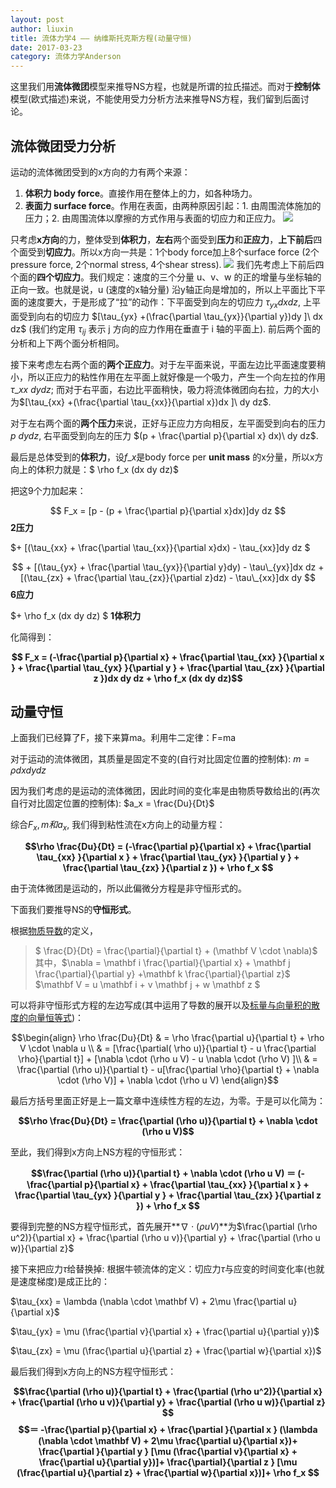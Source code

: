 ```yaml
---
layout: post
author: liuxin
title: 流体力学4 —— 纳维斯托克斯方程(动量守恒)
date: 2017-03-23
category: 流体力学Anderson
---
```


<script type="text/x-mathjax-config">MathJax.Hub.Config({tex2jax: {inlineMath:[['$','$']]}});</script>
<script type="text/javascript" src="http://cdn.mathjax.org/mathjax/latest/MathJax.js?config=TeX-AMS-MML_HTMLorMML"></script>

这里我们用**流体微团**模型来推导NS方程，也就是所谓的拉氏描述。而对于**控制体**模型(欧式描述)来说，不能使用受力分析方法来推导NS方程，我们留到后面讨论。
## 流体微团受力分析
运动的流体微团受到的x方向的力有两个来源：
1. **体积力 body force**。直接作用在整体上的力，如各种场力。
2. **表面力 surface force**。作用在表面，由两种原因引起：1. 由周围流体施加的压力；2. 由周围流体以摩擦的方式作用与表面的切应力和正应力。
![][image-1]

只考虑**x方向**的力，整体受到**体积力**，**左右**两个面受到**压力**和**正应力**，**上下前后**四个面受到**切应力**。所以x方向一共是：1个body force加上8个surface force (2个pressure force, 2个normal stress, 4个shear stress).
![][image-2]
我们先考虑上下前后四个面的**四个切应力**。我们规定：速度的三个分量 u、v、w 的正的增量与坐标轴的正向一致。也就是说，u (速度的x轴分量) 沿y轴正向是增加的，所以上平面比下平面的速度要大，于是形成了“拉”的动作：下平面受到向左的切应力 $\tau_{yx} dx dz$, 上平面受到向右的切应力 $[\tau_{yx} +(\frac{\partial \tau_{yx}}{\partial y})dy ]\ dx dz$ (我们约定用 $\tau_{ij}$ 表示 j 方向的应力作用在垂直于 i 轴的平面上). 前后两个面的分析和上下两个面分析相同。

接下来考虑左右两个面的**两个正应力**。对于左平面来说，平面左边比平面速度要稍小，所以正应力的粘性作用在左平面上就好像是一个吸力，产生一个向左拉的作用 $\tau\_{xx} \ dy dz$; 而对于右平面，右边比平面稍快，吸力将流体微团向右拉，力的大小为$[\tau_{xx} +(\frac{\partial \tau_{xx}}{\partial x})dx ]\ dy dz$.

对于左右两个面的**两个压力**来说，正好与正应力方向相反，左平面受到向右的压力 $p\ dy dz$, 右平面受到向左的压力 $(p + \frac{\partial p}{\partial x} dx)\ dy dz$.

最后是总体受到的**体积力**，设$f\_x$是body force per **unit mass** 的x分量，所以x方向上的体积力就是：$ \rho f\_x (dx dy dz)$

把这9个力加起来：

$$ F_x =  [p - (p + \frac{\partial p}{\partial x}dx)]dy dz $$  **2压力**

$+ [(\tau_{xx} + \frac{\partial \tau_{xx}}{\partial x}dx) - \tau\_{xx}]dy dz $

$$ + [(\tau_{yx} + \frac{\partial \tau_{yx}}{\partial y}dy) - \tau\_{yx}]dx dz + [(\tau_{zx} + \frac{\partial \tau_{zx}}{\partial z}dz) - \tau\_{xx}]dx dy $$ **6应力**

$+ \rho f\_x (dx dy dz) $ **1体积力**

化简得到：

**$$ F_x = (-\frac{\partial p}{\partial x} + \frac{\partial \tau_{xx} }{\partial x } + \frac{\partial \tau_{yx} }{\partial y } + \frac{\partial \tau_{zx} }{\partial z })dx dy dz + \rho f_x (dx dy dz)$$**

## 动量守恒
上面我们已经算了F，接下来算ma。利用牛二定律：F=ma

对于运动的流体微团，其质量是固定不变的(自行对比固定位置的控制体):
$m=\rho dx dy dz$

因为我们考虑的是运动的流体微团，因此时间的变化率是由物质导数给出的(再次自行对比固定位置的控制体):
$a_x = \frac{Du}{Dt}$

综合$F_x, m 和a_x$, 我们得到粘性流在x方向上的动量方程：

**$$\rho \frac{Du}{Dt} = (-\frac{\partial p}{\partial x} + \frac{\partial \tau_{xx} }{\partial x } + \frac{\partial \tau_{yx} }{\partial y } + \frac{\partial \tau_{zx} }{\partial z }) + \rho f_x $$**

由于流体微团是运动的，所以此偏微分方程是非守恒形式的。

下面我们要推导NS的**守恒形式**。

根据[物质导数][1]的定义，
> $ \frac{D}{Dt} = \frac{\partial}{\partial t} + (\mathbf V \cdot \nabla)$
> 其中，$\nabla = \mathbf i \frac{\partial}{\partial x} + \mathbf j \frac{\partial}{\partial y} +\mathbf k \frac{\partial}{\partial z}$
> $\mathbf V = u \mathbf i + v \mathbf j + w \mathbf z  $

可以将非守恒形式方程的左边写成(其中运用了导数的展开以及[标量与向量积的散度的向量恒等式][2])：

$$\begin{align}
\rho \frac{Du}{Dt} & = \rho \frac{\partial u}{\partial t} + \rho V \cdot \nabla u \\
& =  [\frac{\partial( \rho u)}{\partial t} - u \frac{\partial \rho}{\partial t}] + [\nabla \cdot (\rho u V) - u \nabla \cdot (\rho V) ]\\
& = \frac{\partial (\rho u)}{\partial t} - u[\frac{\partial \rho}{\partial t} + \nabla \cdot (\rho V)] + \nabla \cdot (\rho u V)
\end{align}$$

最后方括号里面正好是上一篇文章中连续性方程的左边，为零。于是可以化简为：

**$$\rho \frac{Du}{Dt} = \frac{\partial (\rho u)}{\partial t} + \nabla \cdot (\rho u V)$$**

至此，我们得到x方向上NS方程的守恒形式：

**$$\frac{\partial (\rho u)}{\partial t} + \nabla \cdot (\rho u V) ＝ (-\frac{\partial p}{\partial x} + \frac{\partial \tau_{xx} }{\partial x } + \frac{\partial \tau_{yx} }{\partial y } + \frac{\partial \tau_{zx} }{\partial z }) + \rho f_x $$**

要得到完整的NS方程守恒形式，首先展开**$\nabla \cdot (\rho u V)$**为$\frac{\partial (\rho u^2)}{\partial x} + \frac{\partial (\rho u v)}{\partial y} + \frac{\partial (\rho u w)}{\partial z}$

接下来把应力$\tau$给替换掉: 根据牛顿流体的定义：切应力$\tau$与应变的时间变化率(也就是速度梯度)是成正比的：

$\tau_{xx} = \lambda (\nabla \cdot \mathbf V) + 2\mu \frac{\partial u}{\partial x}$

$\tau_{yx} = \mu (\frac{\partial v}{\partial x} + \frac{\partial u}{\partial y})$

$\tau_{zx} = \mu (\frac{\partial u}{\partial z} + \frac{\partial w}{\partial x})$

最后我们得到x方向上的NS方程守恒形式：

**$$\frac{\partial (\rho u)}{\partial t} + \frac{\partial (\rho u^2)}{\partial x} + \frac{\partial (\rho u v)}{\partial y} + \frac{\partial (\rho u w)}{\partial z} $$**
**$$＝ -\frac{\partial p}{\partial x} + \frac{\partial }{\partial x } (\lambda (\nabla \cdot \mathbf V) + 2\mu \frac{\partial u}{\partial x})+ \frac{\partial }{\partial y } [\mu (\frac{\partial v}{\partial x} + \frac{\partial u}{\partial y})]+ \frac{\partial}{\partial z } [\mu (\frac{\partial u}{\partial z} + \frac{\partial w}{\partial x})]+ \rho f_x $$**

[1]:	http://liuxin.in/comsol/2017/03/22/f2.html
[2]:	http://liuxin.in/comsol/2017/03/24/intro6.html

[image-1]:	https://cdn-images-1.medium.com/max/800/1*KpOV6U67KXagOrKZyR3LIw.png
[image-2]:	https://cdn-images-1.medium.com/max/800/1*vPg7oZ2v2DrkPwudHUsxQQ.png